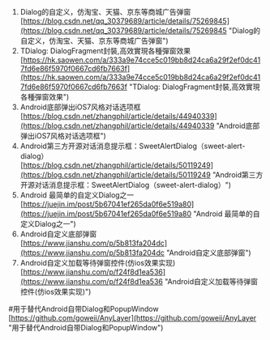 1. Dialog的自定义，仿淘宝、天猫、京东等商城广告弹窗<br>[https://blog.csdn.net/qq_30379689/article/details/75269845](https://blog.csdn.net/qq_30379689/article/details/75269845 "Dialog的自定义，仿淘宝、天猫、京东等商城广告弹窗")
2. TDialog: DialogFragment封裝,高效實現各種彈窗效果<br>[https://hk.saowen.com/a/333a9e74cce5c019bb8d24ca6a29f2ef0dc417fd6e86f5970f0667cd6fb7663f](https://hk.saowen.com/a/333a9e74cce5c019bb8d24ca6a29f2ef0dc417fd6e86f5970f0667cd6fb7663f "TDialog: DialogFragment封裝,高效實現各種彈窗效果")
3. Android底部弹出iOS7风格对话选项框<br>[https://blog.csdn.net/zhangphil/article/details/44940339](https://blog.csdn.net/zhangphil/article/details/44940339 "Android底部弹出iOS7风格对话选项框")
4. Android第三方开源对话消息提示框：SweetAlertDialog（sweet-alert-dialog）<br>[https://blog.csdn.net/zhangphil/article/details/50119249](https://blog.csdn.net/zhangphil/article/details/50119249 "Android第三方开源对话消息提示框：SweetAlertDialog（sweet-alert-dialog）")
5. Android 最简单的自定义Dialog之一<br>[https://juejin.im/post/5b67041ef265da0f6e519a80](https://juejin.im/post/5b67041ef265da0f6e519a80 "Android 最简单的自定义Dialog之一")
6. Android自定义底部弹窗<br>[https://www.jianshu.com/p/5b813fa204dc](https://www.jianshu.com/p/5b813fa204dc "Android自定义底部弹窗")
7. Android自定义加载等待弹窗控件(仿ios效果实现)<br>[https://www.jianshu.com/p/f24f8d1ea536](https://www.jianshu.com/p/f24f8d1ea536 "Android自定义加载等待弹窗控件(仿ios效果实现)")

#用于替代Android自带Dialog和PopupWindow<br>
[https://github.com/goweii/AnyLayer](https://github.com/goweii/AnyLayer "用于替代Android自带Dialog和PopupWindow")
